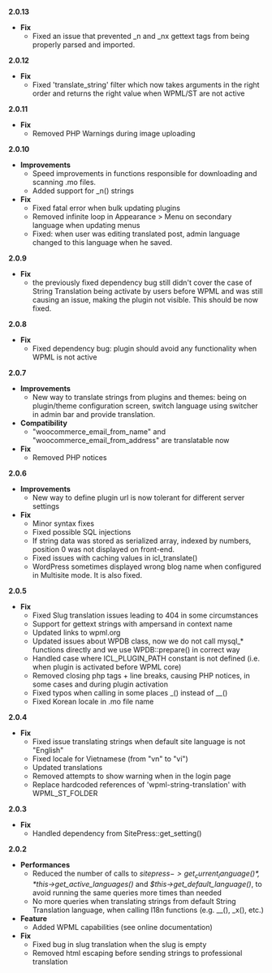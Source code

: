 **2.0.13**
* **Fix**
	* Fixed an issue that prevented _n and _nx gettext tags from being properly parsed and imported.

**2.0.12**

* **Fix**
	* Fixed 'translate_string' filter which now takes arguments in the right order and returns the right value when WPML/ST are not active

**2.0.11**

* **Fix**
	* Removed PHP Warnings during image uploading

**2.0.10**

* **Improvements**
	* Speed improvements in functions responsible for downloading and scanning .mo files.
	* Added support for _n() strings
* **Fix**
	* Fixed fatal error when bulk updating plugins
	* Removed infinite loop in Appearance > Menu on secondary language when updating menus
	* Fixed: when user was editing translated post, admin language changed to this language when he saved. 

**2.0.9**

* **Fix**
	* the previously fixed dependency bug still didn't cover the case of String Translation being activate by users before WPML and was still causing an issue, making the plugin not visible. This should be now fixed.

**2.0.8**

* **Fix**
	* Fixed dependency bug: plugin should avoid any functionality when WPML is not active

**2.0.7**

* **Improvements**
	* New way to translate strings from plugins and themes: being on plugin/theme configuration screen, switch language using switcher in admin bar and provide translation.
* **Compatibility**
	* "woocommerce_email_from_name" and "woocommerce_email_from_address" are translatable now
* **Fix**
	* Removed PHP notices


**2.0.6**

* **Improvements**
	* New way to define plugin url is now tolerant for different server settings
* **Fix**
	* Minor syntax fixes
	* Fixed possible SQL injections
	* If string data was stored as serialized array, indexed by numbers, position 0 was not displayed on front-end. 
	* Fixed issues with caching values in icl_translate()
	* WordPress sometimes displayed wrong blog name when configured in Multisite mode. It is also fixed. 


**2.0.5**

* **Fix**
	* Fixed Slug translation issues leading to 404 in some circumstances
	* Support for gettext strings with ampersand in context name
	* Updated links to wpml.org
	* Updated issues about WPDB class, now we do not call mysql_* functions directly and we use WPDB::prepare() in correct way
	* Handled case where ICL_PLUGIN_PATH constant is not defined (i.e. when plugin is activated before WPML core)
	* Removed closing php tags + line breaks, causing PHP notices, in some cases and during plugin activation
	* Fixed typos when calling in some places _() instead of __()
	* Fixed Korean locale in .mo file name

**2.0.4**

* **Fix**
	* Fixed issue translating strings when default site language is not "English"
	* Fixed locale for Vietnamese (from "vn" to "vi")
	* Updated translations
	* Removed attempts to show warning when in the login page
	* Replace hardcoded references of 'wpml-string-translation' with WPML_ST_FOLDER

**2.0.3**

* **Fix**
	* Handled dependency from SitePress::get_setting()

**2.0.2**

* **Performances**
	* Reduced the number of calls to *$sitepress->get_current_language()*, *$this->get_active_languages()* and *$this->get_default_language()*, to avoid running the same queries more times than needed
	* No more queries when translating strings from default String Translation language, when calling l18n functions (e.g. __(), _x(), etc.)
* **Feature**
	* Added WPML capabilities (see online documentation)
* **Fix**
	* Fixed bug in slug translation when the slug is empty
	* Removed html escaping before sending strings to professional translation
